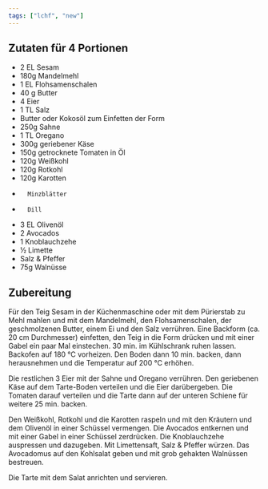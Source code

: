 ```yaml
---
tags: ["lchf", "new"]
---
```


## Zutaten für 4 Portionen
- 2 EL  Sesam
- 180g  Mandelmehl
- 1 EL  Flohsamenschalen
- 40 g  Butter
- 4     Eier
- 1 TL  Salz
- Butter oder Kokosöl zum Einfetten der Form
- 250g  Sahne
- 1 TL  Oregano
- 300g  geriebener Käse
- 150g  getrocknete Tomaten in Öl
- 120g  Weißkohl
- 120g  Rotkohl
- 120g  Karotten
-       Minzblätter
-       Dill
- 3 EL  Olivenöl
- 2     Avocados
- 1     Knoblauchzehe
- ½     Limette
- Salz & Pfeffer
- 75g   Walnüsse

## Zubereitung

Für den Teig Sesam in der Küchenmaschine oder mit dem Pürierstab zu Mehl mahlen und mit dem Mandelmehl, den Flohsamenschalen, der geschmolzenen Butter, einem Ei und den Salz verrühren. Eine Backform (ca. 20 cm Durchmesser) einfetten, den Teig in die Form drücken und mit einer Gabel ein paar Mal einstechen. 30 min. im Kühlschrank ruhen lassen. Backofen auf 180 ℃ vorheizen.
Den Boden dann 10 min. backen, dann herausnehmen und die Temperatur auf 200 ℃ erhöhen.

Die restlichen 3 Eier mit der Sahne und Oregano verrühren. Den geriebenen Käse auf dem Tarte-Boden verteilen und die Eier darübergeben. Die Tomaten darauf verteilen und die Tarte dann auf der unteren Schiene für weitere 25 min. backen.

Den Weißkohl, Rotkohl und die Karotten raspeln und mit den Kräutern und dem Olivenöl in einer Schüssel vermengen. Die Avocados entkernen und mit einer Gabel in einer Schüssel zerdrücken. Die Knoblauchzehe auspressen und dazugeben. Mit Limettensaft, Salz & Pfeffer würzen. Das Avocadomus auf den Kohlsalat geben und mit grob gehakten Walnüssen bestreuen.

Die Tarte mit dem Salat anrichten und servieren.
